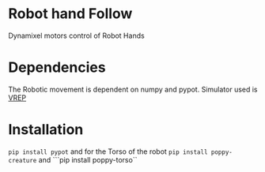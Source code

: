 # Robot hand Follow
Dynamixel motors control of Robot Hands

# Dependencies
The Robotic movement is dependent on numpy and pypot. Simulator used is [VREP](http://www.coppeliarobotics.com/downloads.html)

# Installation
```pip install pypot``` and for the Torso of the robot ```pip install poppy-creature``` and ```pip install poppy-torso``
